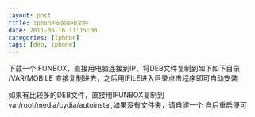 ```yaml
---
layout: post
title: iphone安装Deb文件
date: 2011-06-16 11:15:00
categories: [iphone]
tags: [deb, iphone]
---
```

下载一个IFUNBOX，直接用电脑连接到IP，将DEB文件复制到如下如下目录
/VAR/MOBILE
直接复制进去，之后用IFILE进入目录点击程序即可自动安装

如果有比较多的DEB文件，直接用IFUNBOX复制到
var/root/media/cydia/autoinstal,如果没有文件夹，请自建一个
自后重启便可
